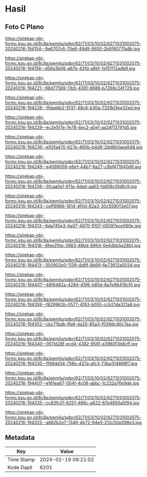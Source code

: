 # Hasil

## Foto C Plano

https://sirekap-obj-formc.kpu.go.id/8c8a/pemilu/pdpr/62/71/03/10/02/6271031002075-20240216-194154--9e6707c6-70e8-49d9-8650-2b916077fa8b.jpg

https://sirekap-obj-formc.kpu.go.id/8c8a/pemilu/pdpr/62/71/03/10/02/6271031002075-20240216-194156--d56a3b06-a67e-42fd-a6bf-1e151112adb9.jpg

https://sirekap-obj-formc.kpu.go.id/8c8a/pemilu/pdpr/62/71/03/10/02/6271031002075-20240216-194221--98d77569-11b5-4391-8689-b7266c24f729.jpg

https://sirekap-obj-formc.kpu.go.id/8c8a/pemilu/pdpr/62/71/03/10/02/6271031002075-20240216-194226--1fdaebb2-5f37-48c6-b30a-7329d3ee32ed.jpg

https://sirekap-obj-formc.kpu.go.id/8c8a/pemilu/pdpr/62/71/03/10/02/6271031002075-20240216-194229--ec2e5f7e-7e78-4ec2-a0e1-aa24f13791d5.jpg

https://sirekap-obj-formc.kpu.go.id/8c8a/pemilu/pdpr/62/71/03/10/02/6271031002075-20240216-194236--e92fa470-627e-460b-b4d9-2dd6b0aea548.jpg

https://sirekap-obj-formc.kpu.go.id/8c8a/pemilu/pdpr/62/71/03/10/02/6271031002075-20240216-194249--e4099059-e6e1-44b7-8a27-c8bf471640d9.jpg

https://sirekap-obj-formc.kpu.go.id/8c8a/pemilu/pdpr/62/71/03/10/02/6271031002075-20240216-194256--3fcaa0e1-911a-4dad-aa63-fdd08c0fd6c9.jpg

https://sirekap-obj-formc.kpu.go.id/8c8a/pemilu/pdpr/62/71/03/10/02/6271031002075-20240216-194243--ceff9966-1814-4f0d-82a3-30c559013e07.jpg

https://sirekap-obj-formc.kpu.go.id/8c8a/pemilu/pdpr/62/71/03/10/02/6271031002075-20240216-194313--6da745e3-4a07-4870-9107-05097ece060e.jpg

https://sirekap-obj-formc.kpu.go.id/8c8a/pemilu/pdpr/62/71/03/10/02/6271031002075-20240216-194318--6fee2fbe-3983-48bd-8964-0e4dbb5e28b1.jpg

https://sirekap-obj-formc.kpu.go.id/8c8a/pemilu/pdpr/62/71/03/10/02/6271031002075-20240216-194413--350902e0-1139-4d9f-8b69-6e73612a0034.jpg

https://sirekap-obj-formc.kpu.go.id/8c8a/pemilu/pdpr/62/71/03/10/02/6271031002075-20240216-194407--48f6482a-4284-45f6-b85d-8a7e96419cf0.jpg

https://sirekap-obj-formc.kpu.go.id/8c8a/pemilu/pdpr/62/71/03/10/02/6271031002075-20240216-194359--f829962b-0577-4f83-b055-ccb21da321a8.jpg

https://sirekap-obj-formc.kpu.go.id/8c8a/pemilu/pdpr/62/71/03/10/02/6271031002075-20240216-194352--cbc71bdb-ffa6-4a20-85a3-f039dc40c7aa.jpg

https://sirekap-obj-formc.kpu.go.id/8c8a/pemilu/pdpr/62/71/03/10/02/6271031002075-20240216-194340--0511d28f-ecd4-4382-9591-e3960f3b8cff.jpg

https://sirekap-obj-formc.kpu.go.id/8c8a/pemilu/pdpr/62/71/03/10/02/6271031002075-20240216-194330--ff89dd34-758e-437a-afc3-73ba314868f7.jpg

https://sirekap-obj-formc.kpu.go.id/8c8a/pemilu/pdpr/62/71/03/10/02/6271031002075-20240216-194407--e161ea67-004f-4c08-abbc-1c232a76e9de.jpg

https://sirekap-obj-formc.kpu.go.id/8c8a/pemilu/pdpr/62/71/03/10/02/6271031002075-20240216-194335--cc83fc01-6251-486c-a622-67e4893a5f94.jpg

https://sirekap-obj-formc.kpu.go.id/8c8a/pemilu/pdpr/62/71/03/10/02/6271031002075-20240216-194325--a882b2e7-1346-4b72-94e5-212c50e098e3.jpg


## Metadata

| Key        | Value               |
| ---------- | ------------------- |
| Time Stamp | 2024-02-19 06:21:02 |
| Kode Dapil | 6201                |



